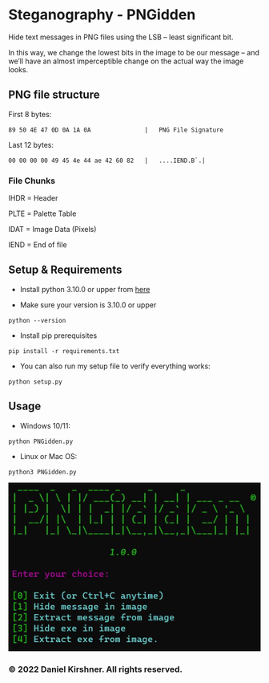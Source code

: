 # Steganography - PNGidden

Hide text messages in PNG files using the LSB – least significant bit.

In this way, we change the lowest bits in the image to be our message – and we’ll have an almost imperceptible change on the actual way the image looks.


## PNG file structure

First 8 bytes:
```
89 50 4E 47 0D 0A 1A 0A               |   PNG File Signature
```
Last 12 bytes:
```
00 00 00 00 49 45 4e 44 ae 42 60 82   |   ....IEND.B`.|
```

### File Chunks

IHDR = Header

PLTE = Palette Table

IDAT = Image Data (Pixels)

IEND = End of file

## Setup & Requirements

* Install python 3.10.0 or upper from [here](https://www.python.org/)

* Make sure your version is 3.10.0 or upper
```
python --version
```

* Install pip prerequisites
```
pip install -r requirements.txt
```

* You can also run my setup file to verify everything works:
```
python setup.py
```

## Usage
* Windows 10/11:
```
python PNGidden.py
```

* Linux or Mac OS:
```
python3 PNGidden.py
```

![](TUI.png)

### © 2022 Daniel Kirshner. All rights reserved.